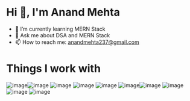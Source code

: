 # Hi 👋, I'm Anand Mehta




* 🌱 I’m currently learning MERN Stack
* 💬 Ask me about DSA and MERN Stack
* 📫 How to reach me: anandmehta237@gmail.com

# Things I work with





![image](https://user-images.githubusercontent.com/43646827/159108143-8c58bd24-4b82-40b1-969a-ae358009172b.png)![image](https://user-images.githubusercontent.com/43646827/159107747-bf6cf7eb-e0b6-4c23-afb8-dd744050deaa.png) ![image](https://user-images.githubusercontent.com/43646827/159107832-346efca8-5016-4d5d-bcec-68a253c9fef3.png) ![image](https://user-images.githubusercontent.com/43646827/159107836-48b4bf79-35b8-41e2-ad71-04002e9f772b.png) ![image](https://user-images.githubusercontent.com/43646827/159107840-1d787222-211e-4df8-986d-dbe92e6c40fb.png) ![image](https://user-images.githubusercontent.com/43646827/159107930-02940283-71fc-4ef2-ac06-aa17409aeb82.png)![image](https://user-images.githubusercontent.com/43646827/159107845-56d29d1c-a452-4d6c-aa52-d30f395d2e03.png) ![image](https://user-images.githubusercontent.com/43646827/159107850-de475108-0b5a-4a4a-af0d-d485e5fa82b4.png) ![image](https://user-images.githubusercontent.com/43646827/159107857-10509f71-bd0d-406f-8399-1b77fe0f448f.png) ![image](https://user-images.githubusercontent.com/43646827/159107862-2daf0f56-9d2f-49bc-b13d-75c5dab24735.png)
